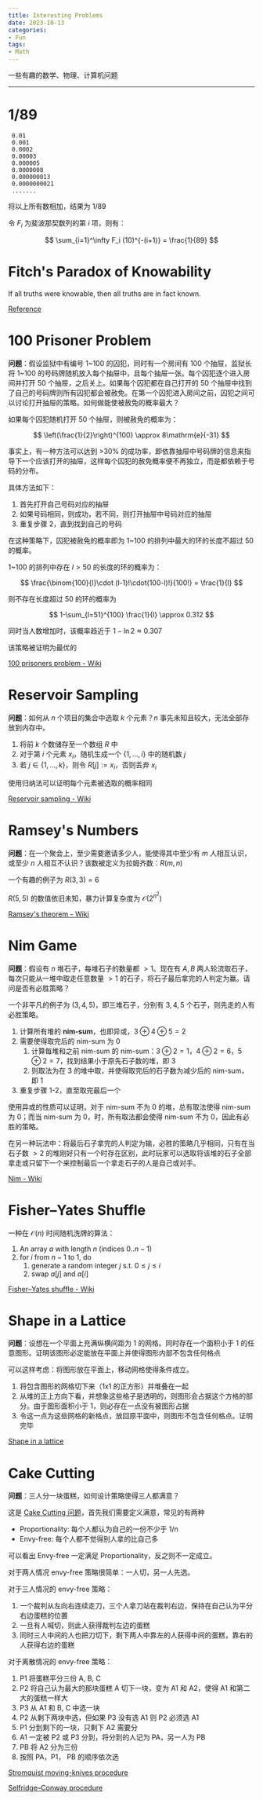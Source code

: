 ```yaml
---
title: Interesting Problems
date: 2023-10-13
categories:
- Fun
tags:
- Math
---
```



一些有趣的数学、物理、计算机问题

<!--more-->

---

# 1/89

```
 0.01
 0.001
 0.0002
 0.00003
 0.000005
 0.0000008
 0.000000013
 0.0000000021
 .......
```

将以上所有数相加，结果为 $1/89$

令 $F_i$ 为斐波那契数列的第 $i$ 项，则有：

$$
\sum_{i=1}^\infty F_i (10)^{-(i+1)} = \frac{1}{89}
$$

# Fitch's Paradox of Knowability

If all truths were knowable, then all truths are in fact known.

[Reference](https://www3.nd.edu/~jspeaks/courses/2009-10/20229/LECTURES/22-knower.pdf)

# 100 Prisoner Problem

**问题**：假设监狱中有编号 1~100 的囚犯，同时有一个房间有 100 个抽屉，监狱长将 1~100 的号码牌随机放入每个抽屉中，且每个抽屉一张。每个囚犯逐个进入房间并打开 50 个抽屉，之后关上。如果每个囚犯都在自己打开的 50 个抽屉中找到了自己的号码牌则所有囚犯都会被赦免。在第一个囚犯进入房间之前，囚犯之间可以讨论打开抽屉的策略。如何做能使被赦免的概率最大？

如果每个囚犯随机打开 50 个抽屉，则被赦免的概率为：

$$
\left(\frac{1}{2}\right)^{100} \approx 8\mathrm{e}{-31}
$$

事实上，有一种方法可以达到 >30% 的成功率，即依靠抽屉中号码牌的信息来指导下一个应该打开的抽屉，这样每个囚犯的赦免概率便不再独立，而是都依赖于号码的分布。

具体方法如下：

1. 首先打开自己号码对应的抽屉
2. 如果号码相同，则成功，若不同，则打开抽屉中号码对应的抽屉
3. 重复步骤 2，直到找到自己的号码

在这种策略下，囚犯被赦免的概率即为 1~100 的排列中最大的环的长度不超过 50 的概率。

1~100 的排列中存在 $l>50$ 的长度的环的概率为：

$$
\frac{\binom{100}{l}\cdot (l-1)!\cdot(100-l)!}{100!} = \frac{1}{l}
$$

则不存在长度超过 50 的环的概率为

$$
1-\sum_{l=51}^{100} \frac{1}{l} \approx 0.312
$$

同时当人数增加时，该概率趋近于 $1-\ln 2 \approx 0.307$

该策略被证明为最优的

[100 prisoners problem - Wiki](https://www.wikiwand.com/en/100_prisoners_problem)

# Reservoir Sampling

**问题**：如何从 $n$ 个项目的集合中选取 $k$ 个元素？$n$ 事先未知且较大，无法全部存放到内存中。

1. 将前 $k$ 个数储存至一个数组 $R$ 中
2. 对于第 $i$ 个元素 $x_i$，随机生成一个 $\{1,\dots,i\}$ 中的随机数 $j$
3. 若 $j\in \{1,\dots,k\}$，则令 $R[j] := x_i$，否则丢弃 $x_i$

使用归纳法可以证明每个元素被选取的概率相同

[Reservoir sampling - Wiki](https://www.wikiwand.com/en/Reservoir_sampling)

# Ramsey's Numbers

**问题**：在一个聚会上，至少需要邀请多少人，能使得其中至少有 $m$ 人相互认识，或至少 $n$ 人相互不认识？该数被定义为拉姆齐数：$R(m, n)$

一个有趣的例子为 $R(3, 3) =6$

$R(5,5)$ 的数值依旧未知，暴力计算复杂度为 $\mathcal{O}(2^{n^2})$

[Ramsey's theorem - Wiki](https://www.wikiwand.com/en/Ramsey%27s_theorem)

# Nim Game

**问题**：假设有 $n$ 堆石子，每堆石子的数量都 $>1$。现在有 $A,B$ 两人轮流取石子，每次只能从一堆中取走任意数量 $>1$ 的石子，将石子最后拿完的人判定为赢。请问是否有必胜策略？

一个非平凡的例子为 $(3,4,5)$，即三堆石子，分别有 $3,4,5$ 个石子，则先走的人有必胜策略。

1. 计算所有堆的 **nim-sum**，也即异或，$3\oplus 4 \oplus 5 = 2$
2. 需要使得取完后的 nim-sum 为 $0$
   1. 计算每堆和之前 nim-sum 的 nim-sum：$3\oplus 2 = 1$，$4\oplus 2=6$，$5\oplus 2=7$，找到结果小于原先石子数的堆，即 $3$
   2. 则取法为在 $3$ 的堆中取，并使得取完后的石子数为减少后的 nim-sum，即 $1$
3. 重复步骤 1-2，直至取完最后一个

使用异或的性质可以证明，对于 nim-sum 不为 $0$ 的堆，总有取法使得 nim-sum 为 $0$；而当 nim-sum 为 $0$，时，所有取法都会使得 nim-sum 不为 $0$，因此有必胜的策略。

在另一种玩法中：将最后石子拿完的人判定为输，必胜的策略几乎相同，只有在当石子数 $>2$ 的堆刚好只有一个时存在区别，此时玩家可以选取将该堆的石子全部拿走或只留下一个来控制最后一个拿走石子的人是自己或对手。

[Nim - Wiki](https://www.wikiwand.com/en/Nim)

# Fisher–Yates Shuffle

一种在 $\mathcal{O}(n)$ 时间随机洗牌的算法：

1. An array $a$ with length $n$ (indices $0..n-1$)
2. for $i$ from $n-1$ to $1$, do
   1. generate a random integer $j$ s.t. $0\le j \le i$
   2. swap $a[j]$ and $a[i]$

[Fisher–Yates shuffle - Wiki](https://www.wikiwand.com/en/Fisher%E2%80%93Yates_shuffle)

# Shape in a Lattice

**问题**：设想在一个平面上充满纵横间距为 1 的网格。同时存在一个面积小于 1 的任意图形。证明该图形必定能放在平面上并使得图形内部不包含任何格点

可以这样考虑：将图形放在平面上，移动网格使得条件成立。

1. 将包含图形的网格切下来（1x1 的正方形）并堆叠在一起
2. 从堆的正上方向下看，并想象这些格子是透明的，则图形会占据这个方格的部分。由于图形面积小于 1，则必存在一点没有被图形占据
3. 令这一点为这些网格的新格点，放回原平面中，则图形不包含任何格点。证明完毕

[Shape in a lattice](https://www.cut-the-knot.org/proofs/lattice.shtml)

# Cake Cutting

**问题**：三人分一块蛋糕，如何设计策略使得三人都满意？

这是 [Cake Cutting 问题](https://www.wikiwand.com/en/Fair_cake-cutting#Proportionality)，首先我们需要定义满意，常见的有两种

- Proportionality: 每个人都认为自己的一份不少于 1/n
- Envy-free: 每个人都不觉得别人拿的比自己多

可以看出 Envy-free 一定满足 Proportionality，反之则不一定成立。

对于两人情况 envy-free 策略很简单：一人切，另一人先选。

对于三人情况的 envy-free 策略：

1. 一个裁判从左向右连续走刀，三个人拿刀站在裁判右边，保持在自己认为平分右边蛋糕的位置
2. 一旦有人喊切，则此人获得裁判左边的蛋糕
3. 同时三人中间的人也把刀切下，剩下两人中靠左的人获得中间的蛋糕，靠右的人获得右边的蛋糕

对于离散情况的 envy-free 策略：

1. P1 将蛋糕平分三份 A, B, C
2. P2 将自己认为最大的那块蛋糕 A 切下一块，变为 A1 和 A2，使得 A1 和第二大的蛋糕一样大
3. P3 从 A1 和 B, C 中选一块
4. P2 从剩下两块中选，但如果 P3 没有选 A1 则 P2 必须选 A1
5. P1 分到剩下的一块，只剩下 A2 需要分
6. A1 一定被 P2 或 P3 分到，将分到的人记为 PA，另一人为 PB
7. PB 将 A2 分为三份
8. 按照 PA，P1， PB 的顺序依次选

[Stromquist moving-knives procedure](https://www.wikiwand.com/en/Stromquist_moving-knife_procedure)

[Selfridge–Conway procedure](https://www.wikiwand.com/en/Selfridge%E2%80%93Conway_discrete_procedure)
